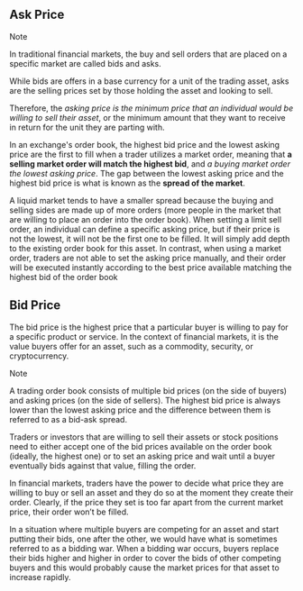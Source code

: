 ## Ask Price

> [!note]
> In traditional financial markets, the buy and sell orders that are placed on a specific market are called bids and asks.

While bids are offers in a base currency for a unit of the trading asset, asks are the selling prices set by those holding the asset and looking to sell.

Therefore, the _asking price is the minimum price that an individual would be willing to sell their asset_,
or the minimum amount that they want to receive in return for the unit they are parting with.

In an exchange's order book, the highest bid price and the lowest asking price are the first to fill when a
trader utilizes a market order, meaning that **a selling market order will match the highest bid**,
and _a buying market order the lowest asking price_.
The gap between the lowest asking price and the highest bid price is what is known as the **spread of the market**.

A liquid market tends to have a smaller spread because the buying and selling sides are made up of more orders
(more people in the market that are willing to place an order into the order book).
When setting a limit sell order, an individual can define a specific asking price,
but if their price is not the lowest, it will not be the first one to be filled.
It will simply add depth to the existing order book for this asset. In contrast, when using a market order,
traders are not able to set the asking price manually, and their order will be executed instantly according to
the best price available matching the highest bid of the order book

## Bid Price

The bid price is the highest price that a particular buyer is willing to pay for a specific product or service.
In the context of financial markets, it is the value buyers offer for an asset,
such as a commodity, security, or cryptocurrency.

> [!note]
> A trading order book consists of multiple bid prices (on the side of buyers) and asking prices (on the side of sellers).
> The highest bid price is always lower than the lowest asking price and the difference between them is referred to as a bid-ask spread.

Traders or investors that are willing to sell their assets or stock positions need to either accept one of the bid
prices available on the order book (ideally, the highest one) or to set an asking price and wait until
a buyer eventually bids against that value, filling the order.

In financial markets, traders have the power to decide what price they are willing to buy or sell an asset and they do so at the moment they create their order. Clearly, if the price they set is too far apart from the current market price, their order won’t be filled.

In a situation where multiple buyers are competing for an asset and start putting their bids, one after the other, we would have what is sometimes referred to as a bidding war. When a bidding war occurs, buyers replace their bids higher and higher in order to cover the bids of other competing buyers and this would probably cause the market prices for that asset to increase rapidly.
